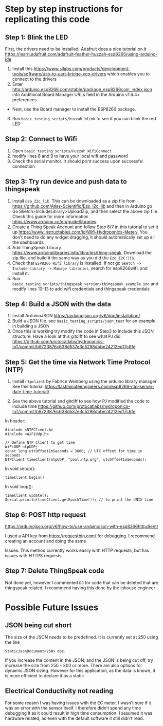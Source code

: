 # Step by step instructions for replicating this code

## Step 1: Blink the LED

First, the drivers need to be installed. Adafruit does a nice tutorial on it https://learn.adafruit.com/adafruit-feather-huzzah-esp8266/using-arduino-ide

1. Install this https://www.silabs.com/products/development-tools/software/usb-to-uart-bridge-vcp-drivers which enables you to connect to the drivers
2. Enter http://arduino.esp8266.com/stable/package_esp8266com_index.json into Additional Board Manager URLs field in the Arduino v1.6.4+ preferences.
- Next, use the Board manager to install the ESP8266 package.
3. Run `basic_testing_scripts/huzzah_blink` to see if you can blink the red LED


## Step 2: Connect to Wifi

1. Open `basic_testing_scripts/Huzzah_WifiConnect`
2. modify lines 8 and 9 to have your local wifi and password
3. Check the serial monitor. It should print success upon successful connection

## Step 3: Try run device and push data to thingspeak

1. Install `Ezo_I2c_lib`. This can be downloaded as a zip file from https://github.com/Atlas-Scientific/Ezo_I2c_lib and then in Arduino go Go Sketch>IncludeLibrary>UploadZip, and then select the above zip file. Check this guide for more information https://www.arduino.cc/en/guide/libraries
2. Create a Thing Speak Account and follow Step 6/7 in this tutorial to set it up https://www.instructables.com/id/Wifi-Hydroponics-Meter/. You don't need to do any widget dragging, it should automatically set up all the dashboards
3. Add ThingSpeak Library. https://www.arduinolibraries.info/libraries/thing-speak. Download the zip file, and build it the same way as you did the `Ezo_I2C:lib`.
4. Check that `ESP8266 Wifi library` is installed. If not go `Sketch -> Include library -> Manage libraries`, search for esp8266wifi, and install it.
5. Run `basic_testing_scripts/thingspeak_version/thingspeak_example.ino` and modify lines 10-13 to add wifi credentials and thingspeak credentials

## Step 4: Build a JSON with the data

1. Install ArduinoJSON https://arduinojson.org/v6/doc/installation/
2. Build a JSON file. see `basic_testing_scripts/json_test` for an example in building a JSON
3. Once this is working try modify the code in Step3 to include this JSON structure. Have a look at this gitdiff to see what PJ did https://github.com/protocatlabs/hydroponics-IoT/commit/b6723876c638d537e3c5298dbbe24212ed17c6fe

## Step 5: Get the time via Network Time Protocol (NTP)

1. Install `ntpclient` by Fabrice Weinberg using the arduino library manager. See this tutorial https://lastminuteengineers.com/esp8266-ntp-server-date-time-tutorial/

2. See the above tutorial and gitdiff to see how PJ modified the code to include time https://github.com/protocatlabs/hydroponics-IoT/commit/b6723876c638d537e3c5298dbbe24212ed17c6fe

In header:

```
#include <NTPClient.h> 
#include <WiFiUdp.h>

// Define NTP Client to get time
WiFiUDP ntpUDP;
const long utcOffsetInSeconds = 3600; // UTC offset for time in seconds
NTPClient timeClient(ntpUDP, "pool.ntp.org", utcOffsetInSeconds);
```


In void setup():
```
timeClient.begin()
```

In void loop():
```
timeClient.update();
Serial.println(timeClient.getEpochTime()); // to print the UNIX time
```

## Step 6: POST http request
https://arduinojson.org/v6/how-to/use-arduinojson-with-esp8266httpclient/

I used a API key from https://requestbin.com/ for debugging. I recommend creating an account and doing the same


Issues: This method currently works easily with HTTP requests, but has issues with HTTPS requests.

## Step 7: Delete ThingSpeak code

Not done yet, however I commented `DD` for code that can be deleted that are thingspeak related. I recommend having this done by the inhouse engineer


# Possible Future Issues

## JSON being cut short

The size of the JSON needs to be predefined. It is currently set at 250 using the line

`StaticJsonDocument<250> doc;`

If you increase the content in the JSON, and the JSON is being cut off, try increase the size from 250 - 300 or more. There are also options for dynamic JSON sizing. However for this application, as the data is known, it is more efficient to declare it as a static

## Electrical Conductivity not reading

For some reason I was having issues with the EC meter. I wasn't sure if it was an error with the sensor itself. I therefore didn't spend any time debugging it as it could result in high time consumption. I assumed it was hardware related, as even with the default software it still didn't read.






